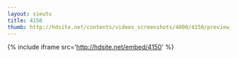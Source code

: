 ```yaml
---
layout: sieutv
title: 4150
thumb: http://hdsite.net/contents/videos_screenshots/4000/4150/preview_360p.mp4.jpg
---
```

{% include iframe src='http://hdsite.net/embed/4150' %}
 
